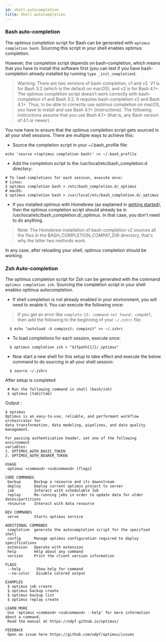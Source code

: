 ```yaml
---
id: shell-autocompletion
title: Shell autocompletion
---
```

### Bash auto-completion 

The optimus completion script for Bash can be generated with `optimus completion bash`. Sourcing this script in your shell enables optimus completion.

However, the completion script depends on bash-completion, which means that you have to install this software first (you can test if you have bash-completion already installed by running 
`type _init_completion`).


>Warning: There are two versions of bash-completion, v1 and v2. V1 is for Bash 3.2 (which is the default on macOS), and v2 is for Bash 4.1+. The optimus completion script doesn't work correctly with bash-completion v1 and Bash 3.2. It requires bash-completion v2 and Bash 4.1+. Thus, to be able to correctly use optimus completion on macOS, you have to install and use Bash 4.1+ (instructions). The following instructions assume that you use Bash 4.1+ (that is, any Bash version of 4.1 or newer).


You now have to ensure that the optimus completion script gets sourced in all your shell sessions. There are multiple ways to achieve this:
- Source the completion script in your ~/.bash_profile file:

```
echo 'source <(optimus completion bash)' >> ~/.bash_profile
```

- Add the completion script to the /usr/local/etc/bash_completion.d directory:
```
# To load completions for each session, execute once:
# Linux:
$ optimus completion bash > /etc/bash_completion.d/_optimus
# macOS:
$ optimus completion bash > /usr/local/etc/bash_completion.d/_optimus
```

- If you installed optimus with Homebrew (as explained in [getting started](../getting-started/installation.md)), then the optimus completion script should already be in /usr/local/etc/bash_completion.d/_optimus. In that case, you don't need to do anything.

>Note: The Homebrew installation of bash-completion v2 sources all the files in the BASH_COMPLETION_COMPAT_DIR directory, that's why the latter two methods work.

In any case, after reloading your shell, optimus completion should be working.


### Zsh Auto-completion

The optimus completion script for Zsh can be generated with the command `optimus completion zsh`. Sourcing the completion script in your shell enables optimus autocompletion.

- If shell completion is not already enabled in your environment, you will need to enable it. You can execute the following once:

>If you get an error like `complete:13: command not found: compdef`, then add the following to the beginning of your `~/.zshrc` file:

```
  $ echo "autoload -U compinit; compinit" >> ~/.zshrc
```
- To load completions for each session, execute once:
```
  $ optimus completion zsh > "${fpath[1]}/_optimus"
```
- Now start a new shell for this setup to take effect and execute the below command to do sourcing in all your shell session:
```
  $ source ~/.zshrc 
```

After setup is completed
```
 # Run the following command in shell (bash/zsh)
 $ optimus [tab][tab]
```

Output :
 ```
$ optimus 
Optimus is an easy-to-use, reliable, and performant workflow orchestrator for
data transformation, data modeling, pipelines, and data quality management.

For passing authentication header, set one of the following environment
variables:
1. OPTIMUS_AUTH_BASIC_TOKEN
2. OPTIMUS_AUTH_BEARER_TOKEN

USAGE
  optimus <command> <subcommand> [flags]

CORE COMMANDS
  backup      Backup a resource and its downstream
  deploy      Deploy current optimus project to server
  job         Interact with schedulable Job
  replay      Re-running jobs in order to update data for older dates/partitions
  resource    Interact with data resource

DEV COMMANDS
  serve       Starts optimus service

ADDITIONAL COMMANDS
  completion  generate the autocompletion script for the specified shell
  config      Manage optimus configuration required to deploy specifications
  extension   Operate with extension
  help        Help about any command
  version     Print the client version information

FLAGS
  --help       Show help for command
  --no-color   Disable colored output

EXAMPLES
  $ optimus job create
  $ optimus backup create
  $ optimus backup list
  $ optimus replay create

LEARN MORE
  Use 'optimus <command> <subcommand> --help' for more information about a command.
  Read the manual at https://odpf.github.io/optimus/

FEEDBACK
  Open an issue here https://github.com/odpf/optimus/issues
 ```